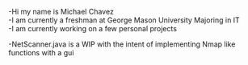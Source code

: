 -Hi my name is Michael Chavez  
-I am currently a freshman at George Mason University Majoring in IT  
-I am currently working on a few personal projects  
<p>
-NetScanner.java is a WIP with the intent of implementing Nmap like functions with a gui  
<p />

<!---
mcrchavez/mcrchavez is a ✨ special ✨ repository because its `README.md` (this file) appears on your GitHub profile.
You can click the Preview link to take a look at your changes.
--->
